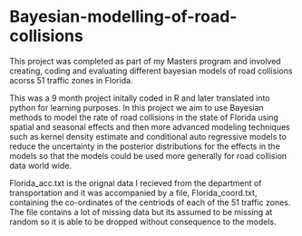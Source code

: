 # Bayesian-modelling-of-road-collisions
This project was completed as part of my Masters program and involved creating, coding and evaluating different bayesian models of road collisions acorss 51 traffic zones in Florida. 

This was a 9 month project initally coded in R and later translated into python for learning purposes. In this project we aim to use Bayesian methods to model the rate of road collisions in the state of Florida using spatial and seasonal effects and then more advanced modeling techniques such as kernel density estimate and conditional auto regressive models to reduce the uncertainty in the posterior distributions for the effects in the models so that the models could be used more generally for road collision data world wide.

Florida_acc.txt is the orignal data I recieved from the department of transportation and it was accompanied by a file, Florida_coord.txt, containing the co-ordinates of the centriods of each of the 51 traffic zones. The file contains a lot of missing data but its assumed to be missing at random so it is able to be dropped without consequence to the models. 
